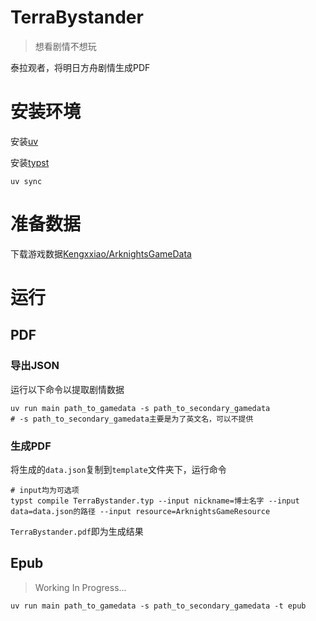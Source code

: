 # TerraBystander

> 想看剧情不想玩

泰拉观者，将明日方舟剧情生成PDF

# 安装环境

安装[uv](https://docs.astral.sh/uv/getting-started/installation/)

安装[typst](https://github.com/typst/typst/releases)

```shell
uv sync
```

# 准备数据

下载游戏数据[Kengxxiao/ArknightsGameData](https://github.com/Kengxxiao/ArknightsGameData)

# 运行

## PDF

### 导出JSON

运行以下命令以提取剧情数据

```shell
uv run main path_to_gamedata -s path_to_secondary_gamedata
# -s path_to_secondary_gamedata主要是为了英文名，可以不提供
```

### 生成PDF

将生成的`data.json`复制到`template`文件夹下，运行命令

```shell
# input均为可选项
typst compile TerraBystander.typ --input nickname=博士名字 --input data=data.json的路径 --input resource=ArknightsGameResource
```

`TerraBystander.pdf`即为生成结果

## Epub

> Working In Progress...

```shell
uv run main path_to_gamedata -s path_to_secondary_gamedata -t epub
```
